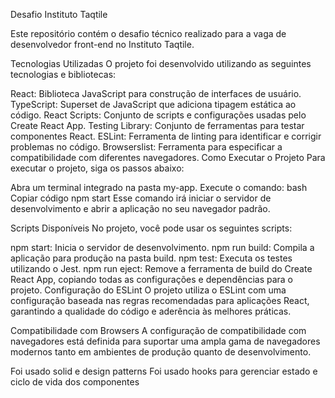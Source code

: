 ﻿Desafio Instituto Taqtile

Este repositório contém o desafio técnico realizado para a vaga de desenvolvedor front-end no Instituto Taqtile.

Tecnologias Utilizadas
O projeto foi desenvolvido utilizando as seguintes tecnologias e bibliotecas:

React: Biblioteca JavaScript para construção de interfaces de usuário.
TypeScript: Superset de JavaScript que adiciona tipagem estática ao código.
React Scripts: Conjunto de scripts e configurações usadas pelo Create React App.
Testing Library: Conjunto de ferramentas para testar componentes React.
ESLint: Ferramenta de linting para identificar e corrigir problemas no código.
Browserslist: Ferramenta para especificar a compatibilidade com diferentes navegadores.
Como Executar o Projeto
Para executar o projeto, siga os passos abaixo:

Abra um terminal integrado na pasta my-app.
Execute o comando:
bash
Copiar código
npm start
Esse comando irá iniciar o servidor de desenvolvimento e abrir a aplicação no seu navegador padrão.

Scripts Disponíveis
No projeto, você pode usar os seguintes scripts:

npm start: Inicia o servidor de desenvolvimento.
npm run build: Compila a aplicação para produção na pasta build.
npm test: Executa os testes utilizando o Jest.
npm run eject: Remove a ferramenta de build do Create React App, copiando todas as configurações e dependências para o projeto.
Configuração do ESLint
O projeto utiliza o ESLint com uma configuração baseada nas regras recomendadas para aplicações React, garantindo a qualidade do código e aderência às melhores práticas.

Compatibilidade com Browsers
A configuração de compatibilidade com navegadores está definida para suportar uma ampla gama de navegadores modernos tanto em ambientes de produção quanto de desenvolvimento.

Foi usado solid e design patterns
Foi usado hooks para gerenciar estado e ciclo de vida dos componentes